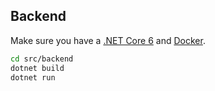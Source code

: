 ## Backend

Make sure you have a [.NET Core 6](https://dotnet.microsoft.com/download) and [Docker](https://www.docker.com/).

```sh
cd src/backend
dotnet build
dotnet run
```
